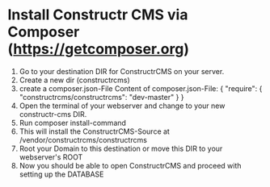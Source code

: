 Install Constructr CMS via Composer (https://getcomposer.org)
=============================================================

1) Go to your destination DIR for ConstructrCMS on your server.
2) Create a new dir (constructrcms)
3) create a composer.json-File
   Content of composer.json-File:
   {
    "require": {
        "constructrcms/constructrcms": "dev-master"
    }
   }
4) Open the terminal of your webserver and change to your new constructr-cms DIR.
5) Run composer install-command
6) This will install the ConstructrCMS-Source at /vendor/constructrcms/constructrcms
7) Root your Domain to this destination or move this DIR to your webserver's ROOT
8) Now you should be able to open ConstructrCMS and proceed with setting up the DATABASE
